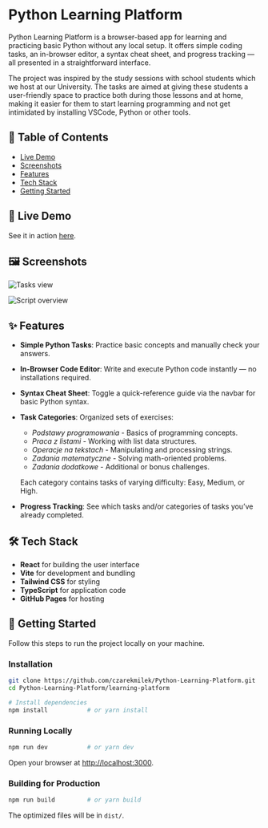 # Python Learning Platform

Python Learning Platform is a browser-based app for learning and practicing basic Python without any local setup. It offers simple coding tasks, an in-browser editor, a syntax cheat sheet, and progress tracking — all presented in a straightforward interface.

The project was inspired by the study sessions with school students which we host at our University. The tasks are aimed at giving these students a user-friendly space to practice both during those lessons and at home, making it easier for them to start learning programming and not get intimidated by installing VSCode, Python or other tools.

## 🚀 Table of Contents

- [Live Demo](#live-demo)
- [Screenshots](#screenshots)
- [Features](#features)
- [Tech Stack](#tech-stack)
- [Getting Started](#getting-started)

## 🔗 Live Demo

See it in action [here](https://ksiuwr.github.io/hoc).

## 🖼️ Screenshots
![Tasks view](images/tasks-view.png)

![Script overview](images/script-overview.png)

## ✨ Features

- **Simple Python Tasks**:
  Practice basic concepts and manually check your answers.

- **In-Browser Code Editor**:
  Write and execute Python code instantly — no installations required.

- **Syntax Cheat Sheet**:
  Toggle a quick-reference guide via the navbar for basic Python syntax.

- **Task Categories**:
  Organized sets of exercises:

  - _Podstawy programowania_ - Basics of programming concepts.
  - _Praca z listami_ - Working with list data structures.
  - _Operacje na tekstach_ - Manipulating and processing strings.
  - _Zadania matematyczne_ - Solving math-oriented problems.
  - _Zadania dodatkowe_ - Additional or bonus challenges.

  Each category contains tasks of varying difficulty: Easy, Medium, or High.

- **Progress Tracking**:
  See which tasks and/or categories of tasks you’ve already completed.

## 🛠️ Tech Stack

- **React** for building the user interface
- **Vite** for development and bundling
- **Tailwind CSS** for styling
- **TypeScript** for application code
- **GitHub Pages** for hosting

## 🏁 Getting Started

Follow this steps to run the project locally on your machine.

### Installation

```bash
git clone https://github.com/czarekmilek/Python-Learning-Platform.git
cd Python-Learning-Platform/learning-platform

# Install dependencies
npm install           # or yarn install
```

### Running Locally

```bash
npm run dev           # or yarn dev
```

Open your browser at [http://localhost:3000](http://localhost:3000).

### Building for Production

```bash
npm run build         # or yarn build
```

The optimized files will be in `dist/`.
